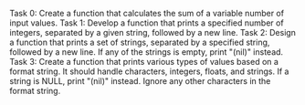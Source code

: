 Task 0: Create a function that calculates the sum of a variable number of input values.
Task 1: Develop a function that prints a specified number of integers, separated by a given string, followed by a new line.
Task 2: Design a function that prints a set of strings, separated by a specified string, followed by a new line. If any of the strings is empty, print "(nil)" instead.
Task 3: Create a function that prints various types of values based on a format string. It should handle characters, integers, floats, and strings. If a string is NULL, print "(nil)" instead. Ignore any other characters in the format string.


